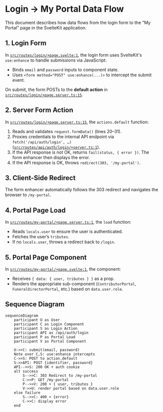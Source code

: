 # Login → My Portal Data Flow

This document describes how data flows from the login form to the "My Portal" page in the SvelteKit application.

## 1. Login Form

In [`src/routes/login/+page.svelte:1`](src/routes/login/+page.svelte:1), the login form uses SvelteKit's `use:enhance` to handle submissions via JavaScript:

- Binds `email` and `password` inputs to component state.
- Uses `<form method="POST" use:enhance(...)>` to intercept the submit event.

On submit, the form POSTs to the **default action** in [`src/routes/login/+page.server.ts:15`](src/routes/login/+page.server.ts:15).

## 2. Server Form Action

In [`src/routes/login/+page.server.ts:15`](src/routes/login/+page.server.ts:15), the `actions.default` function:

1. Reads and validates `request.formData()` (lines 20–31).
2. Proxies credentials to the internal API endpoint via `fetch('/api/auth/login', …)` ([`src/routes/api/auth/login/+server.ts:1`](src/routes/api/auth/login/+server.ts:1)).
3. If the API response is not OK, returns `fail(status, { error })`. The form enhancer then displays the error.
4. If the API response is OK, throws `redirect(303, '/my-portal')`.

## 3. Client-Side Redirect

The form enhancer automatically follows the 303 redirect and navigates the browser to `/my-portal`.

## 4. Portal Page Load

In [`src/routes/my-portal/+page.server.ts:1`](src/routes/my-portal/+page.server.ts:1), the `load` function:

- Reads `locals.user` to ensure the user is authenticated.
- Fetches the user’s `tributes`.
- If no `locals.user`, throws a redirect back to `/login`.

## 5. Portal Page Component

In [`src/routes/my-portal/+page.svelte:1`](src/routes/my-portal/+page.svelte:1), the component:

- Receives `{ data: { user, tributes } }` as a prop.
- Renders the appropriate sub-component (`ContributorPortal`, `FuneralDirectorPortal`, etc.) based on `data.user.role`.

## Sequence Diagram

```mermaid
sequenceDiagram
    participant U as User
    participant C as Login Component
    participant S as Login Action
    participant API as /api/auth/login
    participant P as Portal Load
    participant V as Portal Component

    U->>C: submit(email, password)
    Note over C,S: use:enhance intercepts
    C->>S: POST to action.default
    S->>API: POST {identifier, password}
    API-->>S: 200 OK + auth cookie
    alt success
        S-->>C: 303 Redirect to /my-portal
        C->>P: GET /my-portal
        P-->>V: 200 + { user, tributes }
        V->>U: render portal based on data.user.role
    else failure
        S-->>C: 400 + {error}
        C->>C: display error
    end